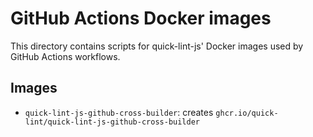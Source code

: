 # GitHub Actions Docker images

This directory contains scripts for quick-lint-js' Docker images used by GitHub
Actions workflows.

## Images

* `quick-lint-js-github-cross-builder`: creates
  `ghcr.io/quick-lint/quick-lint-js-github-cross-builder`
